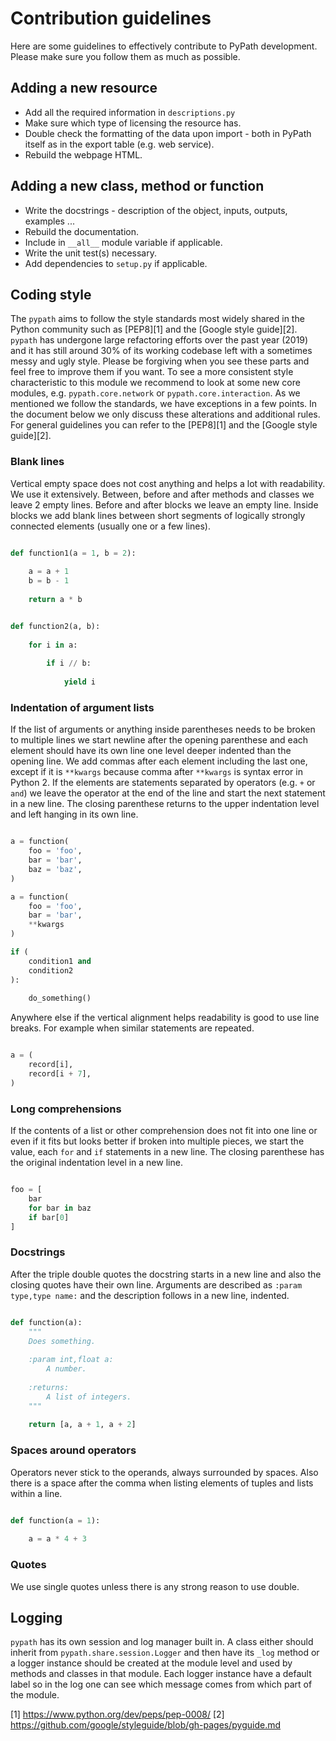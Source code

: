# Contribution guidelines

Here are some guidelines to effectively contribute to PyPath development.
Please make sure you follow them as much as possible.

## Adding a new resource

- Add all the required information in `descriptions.py`
- Make sure which type of licensing the resource has.
- Double check the formatting of the data upon import - both in PyPath itself
as in the export table (e.g. web service).
- Rebuild the webpage HTML.

## Adding a new class, method or function

- Write the docstrings - description of the object, inputs, outputs, examples
...
- Rebuild the documentation.
- Include in `__all__` module variable if applicable.
- Write the unit test(s) necessary.
- Add dependencies to `setup.py` if applicable.

## Coding style

The `pypath` aims to follow the style standards most widely shared in the
Python community such as [PEP8][1] and the [Google style guide][2]. `pypath`
has undergone large refactoring efforts over the past year (2019) and it has
still around 30% of its working codebase left with a sometimes messy and ugly
style. Please be forgiving when you see these parts and feel free to improve
them if you want. To see a more consistent style characteristic to this module
we recommend to look at some new core modules, e.g. `pypath.core.network` or
`pypath.core.interaction`. As we mentioned we follow the standards, we have
exceptions in a few points. In the document below we only discuss these
alterations and additional rules. For general guidelines you can refer to the
[PEP8][1] and the [Google style guide][2].

### Blank lines

Vertical empty space does not cost anything and helps a lot with readability.
We use it extensively. Between, before and after methods and classes we leave
2 empty lines. Before and after blocks we leave an empty line. Inside blocks
we add blank lines between short segments of logically strongly connected
elements (usually one or a few lines).

```python

def function1(a = 1, b = 2):
    
    a = a + 1
    b = b - 1
    
    return a * b


def function2(a, b):
    
    for i in a:
        
        if i // b:
            
            yield i

```

### Indentation of argument lists

If the list of arguments or anything inside parentheses needs to be broken to
multiple lines we start newline after the opening parenthese and each element
should have its own line one level deeper indented than the opening line.
We add commas after each element including the last one, except if it is
`**kwargs` because comma after `**kwargs` is syntax error in Python 2.
If the elements are statements separated by operators (e.g. `+` or `and`)
we leave the operator at the end of the line and start the next statement
in a new line. The closing parenthese returns to the upper indentation level
and left hanging in its own line.

```python

a = function(
    foo = 'foo',
    bar = 'bar',
    baz = 'baz',
)

a = function(
    foo = 'foo',
    bar = 'bar',
    **kwargs
)

if (
    condition1 and
    condition2
):
    
    do_something()

```

Anywhere else if the vertical alignment helps readability is good to use line
breaks. For example when similar statements are repeated.

```python

a = (
    record[i],
    record[i + 7],
)

```

### Long comprehensions

If the contents of a list or other comprehension does not fit into one line
or even if it fits but looks better if broken into multiple pieces, we start
the value, each `for` and `if` statements in a new line. The closing
parenthese has the original indentation level in a new line.

```python

foo = [
    bar
    for bar in baz
    if bar[0]
]

```

### Docstrings

After the triple double quotes the docstring starts in a new line and also
the closing quotes have their own line. Arguments are described as
`:param type,type name:` and the description follows in a new line, indented.

```python

def function(a):
    """
    Does something.
    
    :param int,float a:
        A number.
    
    :returns:
        A list of integers.
    """
    
    return [a, a + 1, a + 2]

```

### Spaces around operators

Operators never stick to the operands, always surrounded by spaces.
Also there is a space after the comma when listing elements of tuples and
lists within a line.

```python

def function(a = 1):
    
    a = a * 4 + 3

```

### Quotes

We use single quotes unless there is any strong reason to use double.


## Logging

`pypath` has its own session and log manager built in. A class either should
inherit from `pypath.share.session.Logger` and then have its `_log` method
or a logger instance should be created at the module level and used by
methods and classes in that module. Each logger instance have a default label
so in the log one can see which message comes from which part of the module.


[1] https://www.python.org/dev/peps/pep-0008/
[2] https://github.com/google/styleguide/blob/gh-pages/pyguide.md
